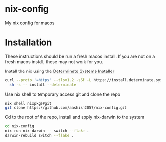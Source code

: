 # nix-config
My nix config for macos


# Installation

These instructions should be run a fresh macos install. If you are not on a fresh macos install, these may not work for you.

Install the nix using the [Determinate Systems Installer](https://github.com/DeterminateSystems/nix-installer?tab=readme-ov-file#install-nix)
```bash
curl --proto '=https' --tlsv1.2 -sSf -L https://install.determinate.systems/nix | \
  sh -s -- install --determinate
```

Use nix shell to temporary access git and clone the repo
```bash
nix shell nixpkgs#git
git clone https://github.com/aashish2057/nix-config.git
```

Cd to the root of the repo, install and apply nix-darwin to the system
```bash
cd nix-config
nix run nix-darwin -- switch --flake .
darwin-rebuild switch --flake .
```
